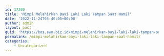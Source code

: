 ```yaml
---
id: 17209
title: 'Mimpi Melahirkan Bayi Laki Laki Tampan Saat Hamil'
date: '2022-11-24T05:40:05+00:00'
author: admin
layout: post
guid: 'https://bos.awn.biz.id/mimpi-melahirkan-bayi-laki-laki-tampan-saat-hamil/'
permalink: /mimpi-melahirkan-bayi-laki-laki-tampan-saat-hamil/
categories:
    - Uncategorized
---
```


